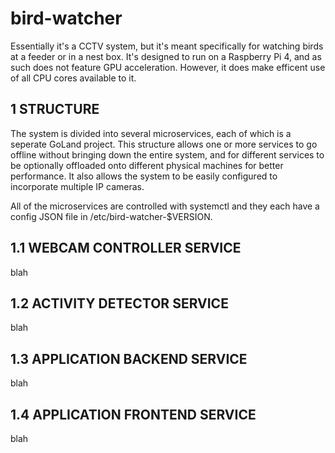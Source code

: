 # bird-watcher
Essentially it's a CCTV system, but it's meant specifically for watching birds at a feeder or in a nest box. It's designed to run on a Raspberry Pi 4, and as such does not feature GPU acceleration. However, it does make efficent use of all CPU cores available to it.

1 STRUCTURE
---------

The system is divided into several microservices, each of which is a seperate GoLand project. This structure allows one or more services to go offline without bringing down the entire system, and for different services to be optionally offloaded onto different physical machines for better performance. It also allows the system to be easily configured to incorporate multiple IP cameras.

All of the microservices are controlled with systemctl and they each have a config JSON file in /etc/bird-watcher-$VERSION.

  1.1 WEBCAM CONTROLLER SERVICE
  -----------------------------
  
  blah
  
  1.2 ACTIVITY DETECTOR SERVICE
  -----------------------------
  
  blah
  
  1.3 APPLICATION BACKEND SERVICE
  -------------------------------
  
  blah
  
  1.4 APPLICATION FRONTEND SERVICE
  --------------------------------
  
  blah
